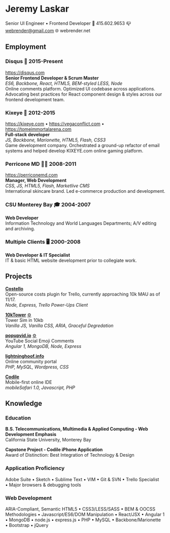 Jeremy Laskar
=============
Senior UI Engineer • Frontend Developer
📱 415.602.9653
📪 webrender@gmail.com
🌐 webrender.net

Employment
-----------
### Disqus 💬 2015-Present 
https://disqus.com  
__Senior Frontend Developer & Scrum Master__  
_ES6, Backbone, React, HTML5, BEM-styled LESS, Node_  
Online comments platform. Optimized UI codebase across applications. Advocating best practices for React component design & styles across our frontend development team.  

### Kixeye 👾 2012-2015
https://kixeye.com • https://vegaconflict.com • https://tomeimmortalarena.com  
__Full-stack developer__  
_JS, Backbone, Marionette, HTML5, Flash, CSS3_  
Game development company. Orchestrated a ground-up refactor of email systems and helped develop KIXEYE.com online gaming platform.  

### Perricone MD 💁‍♀️ 2008-2011  
https://perriconemd.com  
__Manager, Web Development__  
_CSS, JS, HTML5, Flash, Marketlive CMS_  
International skincare brand. Led e-commerce production and development.  

### CSU Monterey Bay 🎓 2004-2007  
__Web Developer__  
Information Technology and World Languages Departments; A/V editing and archiving.

### Multiple Clients 🖥 2000-2008  
__Web Developer & IT Specialist__  
IT & basic HTML website development prior to collegiate work.

Projects
--------
__[Costello](https://info.trello.com/power-ups/costello)__  
Open-source costs plugin for Trello, currently approaching 10k MAU as of 11/17.  
_Node, Express, Trello Power-Ups Client_  

__[10kTower](https://10ktower.webrender.net)__ [⚙️](https://github.com/webrender/10ktower)  
Tower Sim in 10kb  
_Vanilla JS, Vanilla CSS, ARIA, Graceful Degredation_  

__[popupvid.io](https://popupvid.io)__ [⚙️](https://github.com/webrender/popupvid.io)  
YouTube Social Emoji Comments    
_Angular 1, MongoDB, Node, Express_  

__[lightninghoof.info](https://webrender.github.io/2011/01/01/wow-community-websites-source-code-available-upon.html)__  
Online community portal  
_PHP, MySQL, Wordpress, CSS_  

__[Codile](https://webrender.github.io/2008/07/01/codile-mobile-ide-source-code-available-upon.html)__  
Mobile-first online IDE  
_mobileSafari 1.0, Javascript, PHP_

Knowledge
---------
### Education  
__B.S. Telecommunications, Multimedia & Applied Computing - Web Development Emphasis__  
California State University, Monterey Bay  

__Capstone Project - Codile iPhone Application__   
Award of Distinction: Best Integration of Technology & Design  

### Application Proficiency  
Adobe Suite • Sketch • Sublime Text • VIM • Git & SVN • Trello Specialist • Major browsers & debugging tools  

### Web Development  
ARIA-Compliant, Semantic HTML5 • CSS3/LESS/SASS • BEM & OOCSS Methodologies • Javascript/ES6/DOM Manipulation • React/JSX • Angular 1 • MongoDB • node.js • express.js • PHP • MySQL • Backbone/Marionette • Bootstrap • jQuery
